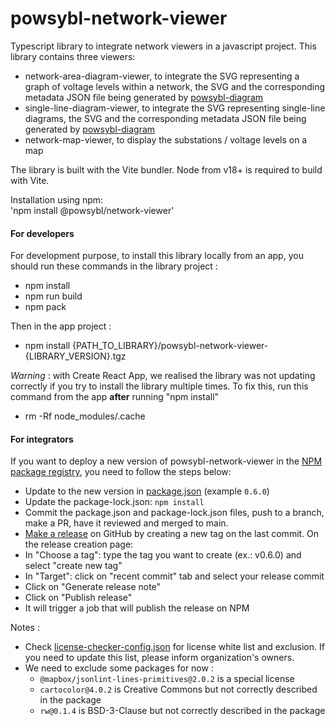 # powsybl-network-viewer

Typescript library to integrate network viewers in a javascript project.
This library contains three viewers: 
- network-area-diagram-viewer, to integrate the SVG representing a graph of voltage levels within a network, the SVG and the corresponding metadata JSON file being generated by [powsybl-diagram](https://github.com/powsybl/powsybl-diagram)
- single-line-diagram-viewer, to integrate the SVG representing single-line diagrams, the SVG and the corresponding metadata JSON file being generated by  [powsybl-diagram](https://github.com/powsybl/powsybl-diagram)
- network-map-viewer, to display the substations / voltage levels on a map

The library is built with the Vite bundler.
Node from v18+ is required to build with Vite.

Installation using npm:  
'npm install @powsybl/network-viewer'

#### For developers

For development purpose, to install this library locally from an app, you should run these commands in the library project :
- npm install
- npm run build
- npm pack

Then in the app project :
- npm install {PATH_TO_LIBRARY}/powsybl-network-viewer-{LIBRARY_VERSION}.tgz

_Warning_ : with Create React App, we realised the library was not updating correctly if you try to install the library multiple times.
To fix this, run this command from the app **after** running "npm install"
- rm -Rf node_modules/.cache

#### For integrators

If you want to deploy a new version of powsybl-network-viewer in the [NPM package registry](https://www.npmjs.com/package/@powsybl/powsybl-network-viewer),
you need to follow the steps below:

-   Update to the new version in [package.json](https://github.com/powsybl/powsybl-network-viewer/blob/main/package.json) (example `0.6.0`)
-   Update the package-lock.json: `npm install`
-   Commit the package.json and package-lock.json files, push to a branch, make a PR, have it reviewed and merged to main.
-   [Make a release](https://github.com/powsybl/powsybl-network-viewer/releases/new) on GitHub by creating a new tag on the last commit. On the release creation page:
  - In "Choose a tag": type the tag you want to create (ex.: v0.6.0) and select "create new tag"
  - In "Target": click on "recent commit" tab and select your release commit
  - Click on "Generate release note"
  - Click on "Publish release"
-   It will trigger a job that will publish the release on NPM

Notes :
* Check [license-checker-config.json](license-checker-config.json) for license white list and exclusion.
  If you need to update this list, please inform organization's owners.
* We need to exclude some packages for now :
    * `@mapbox/jsonlint-lines-primitives@2.0.2` is a special license
    * `cartocolor@4.0.2` is Creative Commons but not correctly described in the package
    * `rw@0.1.4` is BSD-3-Clause but not correctly described in the package
